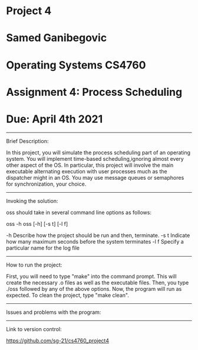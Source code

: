 # Project 4

# Samed Ganibegovic
# Operating Systems CS4760

# Assignment 4: Process Scheduling
# Due: April 4th 2021

-----------------------------------------------------------------------------------------------------------------------------

Brief Description:

In this project, you will simulate the process scheduling part of an operating system.
You will implement time-based scheduling,ignoring almost every other aspect of the OS. In particular, this project will involve the main executable alternating execution with user processes much as the dispatcher might in an OS. You may use message queues or semaphores for synchronization, your choice.

------------------------------------------------------------------------------------------------------------------------------

Invoking the solution:

oss should take in several command line options as follows:

oss -h oss [-h] [-s t] [-l f]

-h Describe how the project should be run and then, terminate. -s t Indicate how many maximum seconds before the system terminates -l f Specify a particular name for the log file

-------------------------------------------------------------------------------------------------------------------------------

How to run the project:

First, you will need to type "make" into the command prompt. This will create the necessary .o files as well as the executable files. Then, you type ./oss followed by any of the above options. Now, the program will run as expected. To clean the project, type "make clean".

--------------------------------------------------------------------------------------------------------------------------------

Issues and problems with the program:

--------------------------------------------------------------------------------------------------------------------------------

Link to version control:

https://github.com/sg-21/cs4760_project4
